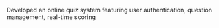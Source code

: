 Developed an online quiz system featuring user authentication, question management, real-time scoring
